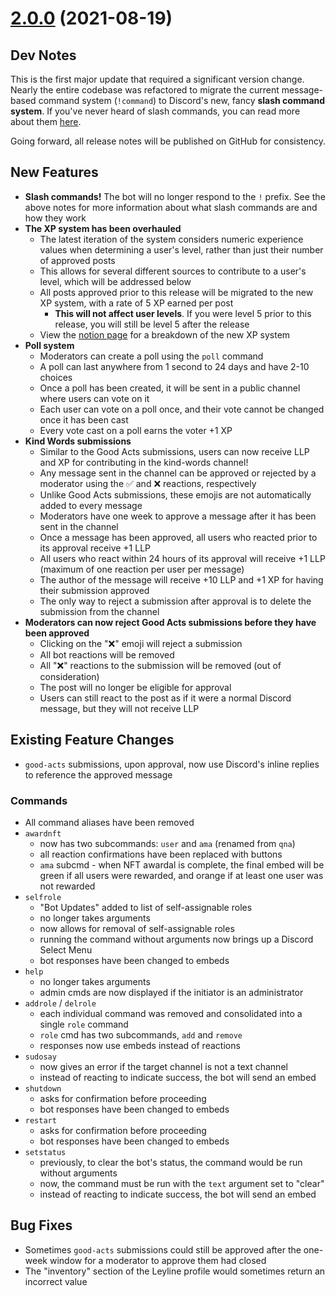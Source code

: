 # [2.0.0](https://github.com/Leyline-gg/leyline-discord/releases/tag/v2.0.0) (2021-08-19)

## Dev Notes
This is the first major update that required a significant version change. Nearly the entire codebase was refactored to migrate the current message-based command system (`!command`) to Discord's new, fancy **slash command system**. If you've never heard of slash commands, you can read more about them [here](https://support.discord.com/hc/en-us/articles/1500000368501-Slash-Commands-FAQ).

Going forward, all release notes will be published on GitHub for consistency.

## New Features
- **Slash commands!** The bot will no longer respond to the `!` prefix. See the above notes for more information about what slash commands are and how they work
- **The XP system has been overhauled**
    - The latest iteration of the system considers numeric experience values when determining a user's level, rather than just their number of approved posts
    - This allows for several different sources to contribute to a user's level, which will be addressed below
    - All posts approved prior to this release will be migrated to the new XP system, with a rate of 5 XP earned per post
        - **This will not affect user levels**. If you were level 5 prior to this release, you will still be level 5 after the release
    - View the [notion page](https://www.notion.so/leyline/d0dc285583b7443cb315851bdbf09fb4) for a breakdown of the new XP system
- **Poll system**
    - Moderators can create a poll using the `poll` command
    - A poll can last anywhere from 1 second to 24 days and have 2-10 choices
    - Once a poll has been created, it will be sent in a public channel where users can vote on it
    - Each user can vote on a poll once, and their vote cannot be changed once it has been cast
    - Every vote cast on a poll earns the voter +1 XP
- **Kind Words submissions**
    - Similar to the Good Acts submissions, users can now receive LLP and XP for contributing in the kind-words channel!
    - Any message sent in the channel can be approved or rejected by a moderator using the ✅ and ❌ reactions, respectively
    - Unlike Good Acts submissions, these emojis are not automatically added to every message
    - Moderators have one week to approve a message after it has been sent in the channel
    - Once a message has been approved, all users who reacted prior to its approval receive +1 LLP
    - All users who react within 24 hours of its approval will receive +1 LLP (maximum of one reaction per user per message)
    - The author of the message will receive +10 LLP and +1 XP for having their submission approved
    - The only way to reject a submission after approval is to delete the submission from the channel
- **Moderators can now reject Good Acts submissions before they have been approved**
    - Clicking on the "❌" emoji will reject a submission
    - All bot reactions will be removed
    - All "❌" reactions to the submission will be removed (out of consideration)
    - The post will no longer be eligible for approval
    - Users can still react to the post as if it were a normal Discord message, but they will not receive LLP

## Existing Feature Changes
- `good-acts` submissions, upon approval, now use Discord's inline replies to reference the approved message
### Commands
- All command aliases have been removed
- `awardnft`
    - now has two subcommands: `user` and `ama` (renamed from `qna`)
    - all reaction confirmations have been replaced with buttons
    - `ama` subcmd - when NFT awardal is complete, the final embed will be green if all users were rewarded, and orange if at least one user was not rewarded
- `selfrole`
    - "Bot Updates" added to list of self-assignable roles
    - no longer takes arguments
    - now allows for removal of self-assignable roles
    - running the command without arguments now brings up a Discord Select Menu
    - bot responses have been changed to embeds
- `help`
    - no longer takes arguments
    - admin cmds are now displayed if the initiator is an administrator
- `addrole` / `delrole`
    - each individual command was removed and consolidated into a single `role` command
    - `role` cmd has two subcommands, `add` and `remove`
    - responses now use embeds instead of reactions
- `sudosay` 
    - now gives an error if the target channel is not a text channel
    - instead of reacting to indicate success, the bot will send an embed
- `shutdown` 
    - asks for confirmation before proceeding 
    - bot responses have been changed to embeds
- `restart` 
    - asks for confirmation before proceeding 
    - bot responses have been changed to embeds
- `setstatus`
    - previously, to clear the bot's status, the command would be run without arguments
    - now, the command must be run with the `text` argument set to "clear"
    - instead of reacting to indicate success, the bot will send an embed

## Bug Fixes
- Sometimes `good-acts` submissions could still be approved after the one-week window for a moderator to approve them had closed
- The "inventory" section of the Leyline profile would sometimes return an incorrect value